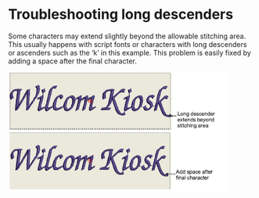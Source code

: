 # Troubleshooting long descenders

Some characters may extend slightly beyond the allowable stitching area. This usually happens with script fonts or characters with long descenders or ascenders such as the ‘k’ in this example. This problem is easily fixed by adding a space after the final character.

![lettering_kiosk00016.png](assets/lettering_kiosk00016.png)
